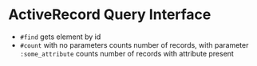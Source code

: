 # ActiveRecord Query Interface
- `#find` gets element by id
- `#count` with no parameters counts number of records, with parameter `:some_attribute` counts number of records with attribute present
